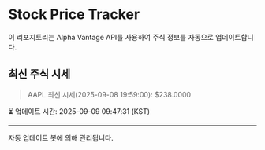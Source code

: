 
# Stock Price Tracker

이 리포지토리는 Alpha Vantage API를 사용하여 주식 정보를 자동으로 업데이트합니다.

## 최신 주식 시세
> AAPL 최신 시세(2025-09-08 19:59:00): $238.0000

⏳ 업데이트 시간: 2025-09-09 09:47:31 (KST)

---
자동 업데이트 봇에 의해 관리됩니다.
